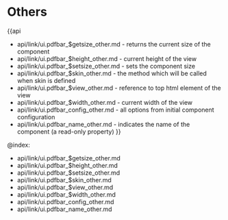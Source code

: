Others
=======

{{api
- api/link/ui.pdfbar_$getsize_other.md - returns the current size of the component
- api/link/ui.pdfbar_$height_other.md - current height of the view
- api/link/ui.pdfbar_$setsize_other.md - sets the component size
- api/link/ui.pdfbar_$skin_other.md - the method which will be called when skin is defined
- api/link/ui.pdfbar_$view_other.md - reference to top html element of the view
- api/link/ui.pdfbar_$width_other.md - current width of the view
- api/link/ui.pdfbar_config_other.md - all options from initial component configuration
- api/link/ui.pdfbar_name_other.md - indicates the name of the component (a read-only property)
}}

@index:
- api/link/ui.pdfbar_$getsize_other.md
- api/link/ui.pdfbar_$height_other.md
- api/link/ui.pdfbar_$setsize_other.md
- api/link/ui.pdfbar_$skin_other.md
- api/link/ui.pdfbar_$view_other.md
- api/link/ui.pdfbar_$width_other.md
- api/link/ui.pdfbar_config_other.md
- api/link/ui.pdfbar_name_other.md


